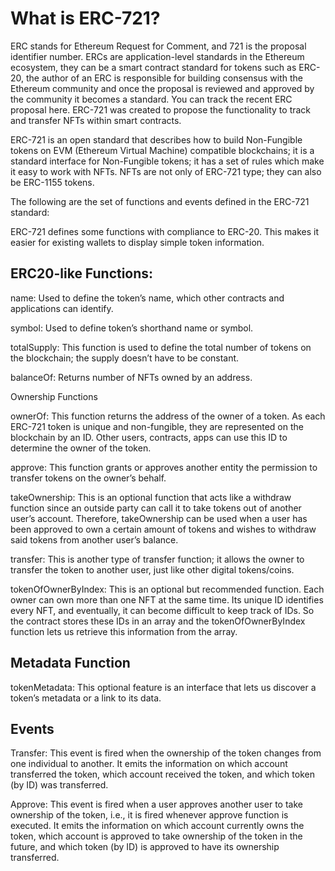 # What is ERC-721?
ERC stands for Ethereum Request for Comment, and 721 is the proposal identifier number. ERCs are application-level standards in the Ethereum ecosystem, they can be a smart contract standard for tokens such as ERC-20, the author of an ERC is responsible for building consensus with the Ethereum community and once the proposal is reviewed and approved by the community it becomes a standard. You can track the recent ERC proposal here. ERC-721 was created to propose the functionality to track and transfer NFTs within smart contracts.

ERC-721 is an open standard that describes how to build Non-Fungible tokens on EVM (Ethereum Virtual Machine) compatible blockchains; it is a standard interface for Non-Fungible tokens; it has a set of rules which make it easy to work with NFTs. NFTs are not only of ERC-721 type; they can also be ERC-1155 tokens.

The following are the set of functions and events defined in the ERC-721 standard:

ERC-721 defines some functions with compliance to ERC-20. This makes it easier for existing wallets to display simple token information.

## ERC20-like Functions:

name: Used to define the token’s name, which other contracts and applications can identify.

symbol: Used to define token’s shorthand name or symbol.

totalSupply: This function is used to define the total number of tokens on the blockchain; the supply doesn’t have to be constant.

balanceOf: Returns number of NFTs owned by an address.

Ownership Functions

ownerOf: This function returns the address of the owner of a token. As each ERC-721 token is unique and non-fungible, they are represented on the blockchain by an ID. Other users, contracts, apps can use this ID to determine the owner of the token.

approve: This function grants or approves another entity the permission to transfer tokens on the owner’s behalf.

takeOwnership: This is an optional function that acts like a withdraw function since an outside party can call it to take tokens out of another user’s account. Therefore, takeOwnership can be used when a user has been approved to own a certain amount of tokens and wishes to withdraw said tokens from another user’s balance.

transfer: This is another type of transfer function; it allows the owner to transfer the token to another user, just like other digital tokens/coins.

tokenOfOwnerByIndex: This is an optional but recommended function. Each owner can own more than one NFT at the same time. Its unique ID identifies every NFT, and eventually, it can become difficult to keep track of IDs. So the contract stores these IDs in an array and the tokenOfOwnerByIndex function lets us retrieve this information from the array.

## Metadata Function

tokenMetadata: This optional feature is an interface that lets us discover a token’s metadata or a link to its data.

## Events

Transfer: This event is fired when the ownership of the token changes from one individual to another. It emits the information on which account transferred the token, which account received the token, and which token (by ID) was transferred.

Approve: This event is fired when a user approves another user to take ownership of the token, i.e., it is fired whenever approve function is executed. It emits the information on which account currently owns the token, which account is approved to take ownership of the token in the future, and which token (by ID) is approved to have its ownership transferred.

